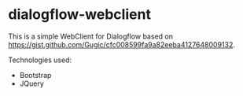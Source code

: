 # dialogflow-webclient

This is a simple WebClient for Dialogflow based on https://gist.github.com/Gugic/cfc008599fa9a82eeba4127648009132.


Technologies used:
- Bootstrap
- JQuery